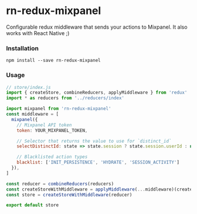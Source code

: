 # rn-redux-mixpanel
Configurable redux middleware that sends your actions to Mixpanel.  It also works with React Native ;)

### Installation
```
npm install --save rn-redux-mixpanel
```

### Usage
```javascript
// store/index.js
import { createStore, combineReducers, applyMiddleware } from 'redux'
import * as reducers from '../reducers/index'

import mixpanel from 'rn-redux-mixpanel'
const middleware = [
  mixpanel({
    // Mixpanel API token
    token: YOUR_MIXPANEL_TOKEN,

    // Selector that returns the value to use for `distinct_id`
    selectDistinctId: state => state.session ? state.session.userId : null,

    // Blacklisted action types
    blacklist: ['INIT_PERSISTENCE', 'HYDRATE', 'SESSION_ACTIVITY'] 
  }),
]

const reducer = combineReducers(reducers)
const createStoreWithMiddleware = applyMiddleware(...middleware)(createStore)
const store = createStoreWithMiddleware(reducer)

export default store
```